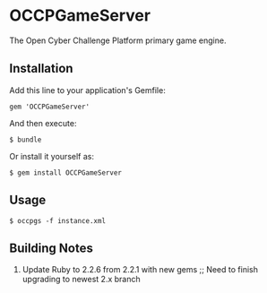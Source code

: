 # OCCPGameServer

The Open Cyber Challenge Platform primary game engine.

## Installation

Add this line to your application's Gemfile:

    gem 'OCCPGameServer'

And then execute:

    $ bundle

Or install it yourself as:

    $ gem install OCCPGameServer

## Usage

    $ occpgs -f instance.xml

## Building Notes

1. Update Ruby to 2.2.6 from 2.2.1 with new gems ;; Need to finish upgrading to newest 2.x branch

